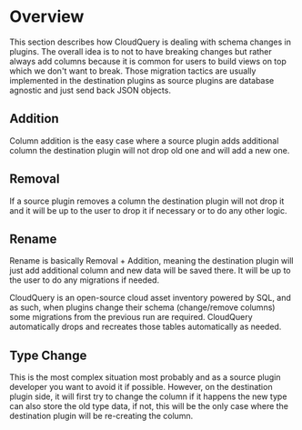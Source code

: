 # Overview

This section describes how CloudQuery is dealing with schema changes in plugins.
The overall idea is to not to have breaking changes but rather always add columns because it is common for users to build views on top which we don't want to break. Those migration tactics are usually implemented in the destination plugins as source plugins are database agnostic and just send back JSON objects.

## Addition

Column addition is the easy case where a source plugin adds additional column the destination plugin will not drop old one and will add a new one.

## Removal

If a source plugin removes a column the destination plugin will not drop it and it will be up to the user to drop it if necessary or to do any other logic.

## Rename

Rename is basically Removal + Addition, meaning the destination plugin will just add additional column and new data will be saved there. It will be up to the user to do any migrations if needed.

CloudQuery is an open-source cloud asset inventory powered by SQL, and as such, when plugins change their schema (change/remove columns) some migrations from the previous run are required. CloudQuery automatically drops and recreates those tables automatically as needed.

## Type Change

This is the most complex situation most probably and as a source plugin developer you want to avoid it if possible. However, on the destination plugin side, it will first try to change the column if it happens the new type can also store the old type data, if not, this will be the only case where the destination plugin will be re-creating the column.
